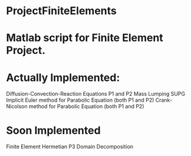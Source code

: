 ﻿# ProjectFiniteElements
 # Matlab script for Finite Element Project.
 # Actually Implemented:
Diffusion-Convection-Reaction Equations P1 and P2
Mass Lumping
SUPG
Implicit Euler method for Parabolic Equation (both P1 and P2)
Crank-Nicolson method for Parabolic Equation (both P1 and P2)
# Soon Implemented
Finite Element Hermetian P3
Domain Decomposition
